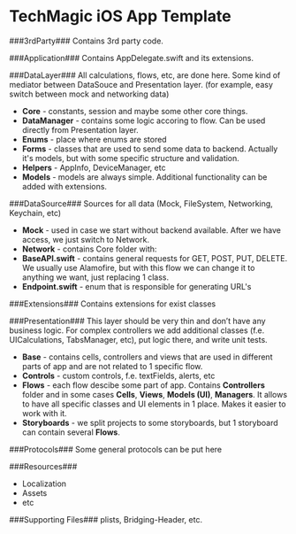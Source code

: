 # TechMagic iOS App Template

###3rdParty###
Contains 3rd party code.

###Application###
Contains AppDelegate.swift and its extensions.	

###DataLayer###
All calculations, flows, etc, are done here.
Some kind of mediator between DataSouce and Presentation layer. (for example, easy switch between mock and networking data)

  * **Core** - constants, session and maybe some other core things.
  * **DataManager** - contains some logic accoring to flow. Can be used directly from Presentation layer. 
  * **Enums** - place where enums are stored
  * **Forms** - classes that are used to send some data to backend. Actually it's models, but with some specific structure and validation.
  * **Helpers** - AppInfo, DeviceManager, etc
  * **Models** - models are always simple. Additional functionality can be added with extensions.

###DataSource###
Sources for all data (Mock, FileSystem, Networking, Keychain, etc)

  * **Mock** - used in case we start without backend available. After we have access, we just switch to Network.
  * **Network** - contains Core folder with:
  * **BaseAPI.swift** - contains general requests for GET, POST, PUT, DELETE. We usually use Alamofire, but with this flow we can change it to anything we want, just replacing 1 class.
  * **Endpoint.swift** - enum that is responsible for generating URL's

###Extensions###
Contains extensions for exist classes

###Presentation###
This layer should be very thin and don’t have any business logic. For complex controllers we add additional classes (f.e. UICalculations, TabsManager, etc), put logic there, and write unit tests.

  * **Base** - contains cells, controllers and views that are used in different parts of app and are not related to 1 specific flow.
  * **Controls** - custom controls, f.e. textFields, alerts, etc
  * **Flows** - each flow descibe some part of app. Contains **Controllers** folder and in some cases **Cells**, **Views**, **Models (UI)**, **Managers**. It allows to have all specific classes and UI elements in 1 place. Makes it easier to work with it.  
  * **Storyboards** - we split projects to some storyboards, but 1 storyboard can contain several **Flows**.

###Protocols###
Some general protocols can be put here

###Resources###
* Localization
* Assets
* etc

###Supporting Files###
plists, Bridging-Header, etc.









